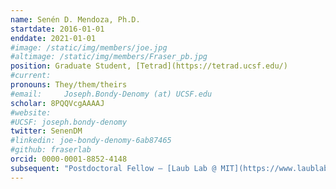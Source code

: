 ```yaml
---
name: Senén D. Mendoza, Ph.D.
startdate: 2016-01-01
enddate: 2021-01-01
#image: /static/img/members/joe.jpg
#altimage: /static/img/members/Fraser_pb.jpg
position: Graduate Student, [Tetrad](https://tetrad.ucsf.edu/)
#current:
pronouns: They/them/theirs
#email: 	Joseph.Bondy-Denomy (at) UCSF.edu
scholar: 8PQQVcgAAAAJ
#website:
#UCSF: joseph.bondy-denomy
twitter: SenenDM
#linkedin: joe-bondy-denomy-6ab87465
#github: fraserlab
orcid: 0000-0001-8852-4148
subsequent: "Postdoctoral Fellow – [Laub Lab @ MIT](https://www.laublab.mit.edu/)"
---
```

